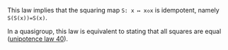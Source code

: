 This law implies that the squaring map `S: x ↦ x◇x` is idempotent, namely `S(S(x))=S(x)`.

In a quasigroup, this law is equivalent to stating that all squares are equal ([unipotence law 40](https://teorth.github.io/equational_theories/implications/?40)).
